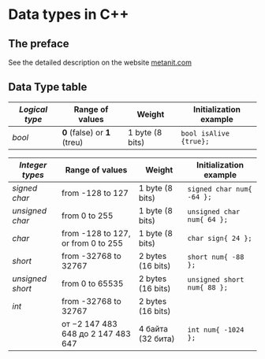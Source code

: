 # Data types in C++

## The preface

See the detailed description on the website [metanit.com](https://metanit.com/cpp/tutorial/2.3.php)

## Data Type table

| *Logical type* | Range of values | Weight | Initialization example |
| -------------- | --------------- | ------ | ---------------------- |
| *bool* | **0** (false) or **1** (treu) | 1 byte (8 bits) | ```bool isAlive {true};```|

| *Integer types* | Range of values | Weight | Initialization example |
| --------------- | --------------- | ------ | ---------------------- |
| *signed char* | from -128 to 127 | 1 byte (8 bits) | ```signed char num{ -64 };``` |
| *unsigned char* | from 0 to 255 | 1 byte (8 bits) | ```unsigned char num{ 64 };``` |
| *char* | from -128 to 127, or from 0 to 255 | 1 byte (8 bits) | ```char sign{ 24 };``` |
| *short* | from -32768 to 32767 | 2 bytes (16 bits) | ```short num{ -88 };``` |
| *unsigned short* | from 0 to 65535 | 2 bytes (16 bits) | ```unsigned short num{ 88 };``` |
| *int* | from -32768 to 32767 | 2 bytes (16 bits) |  |
|  | от −2 147 483 648 до 2 147 483 647 | 4 байта (32 бита) | ```int num{ -1024 };``` |
